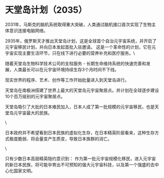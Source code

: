 # 天堂岛计划（2035）

2031年，马斯克的脑机系统取得重大突破，人类通过脑机接口首次实现了生物主体意识连接电脑网络。



2935年，俄罗斯天才推出天堂岛计划，这是全球首个自治元宇宙系统，并开启了元宇宙移民计划，并向日本发起首批入驻邀请。 这是一个革命性的计划，它在元宇宙实现主要生活环节，只在线下进行必要的营养补充和医疗服务。\


随着天堂岛生物科学技术公司的支柱服务 - 长期生命维持系统的快速完善和发展，人类最长可以在元宇宙环境持续生存3个月时间不下线。



现实世界的程序、艺术、创作等工作开始批量进入到天堂岛进行。



天堂岛在南极洲搭建了世界上最大的天堂岛元宇宙聚居点。并计划在全球逐步建设10个百万级别的元宇宙聚居点。



天堂岛吸引了大批的日本难民加入，日本人成了第一批规模的元宇宙移民，也是天堂岛元宇宙最大的民族。

\


日本政府并不希望看到日本民族的虚拟化生存，在日本精英阶层看来，这种生存方式极度脆弱、将会量变产生质变，导致日本族群的消亡。

\


只有少数日本高层精英隐约意识到： 作为第一批元宇宙规模化移民，进入元宇宙的新日本民族，将可能孕育出不可预知的强大元宇宙科技，以及第一个强盛的去中心化国家文明。
